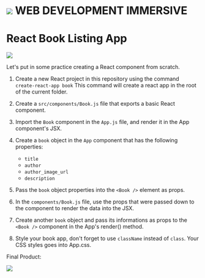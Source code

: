 # ![](https://ga-dash.s3.amazonaws.com/production/assets/logo-9f88ae6c9c3871690e33280fcf557f33.png)  WEB DEVELOPMENT IMMERSIVE

# React Book Listing App

![](https://www.thebookfarminc.com/images/P/9781626171688_LG.jpg)

Let's put in some practice creating a React component from scratch.

1.  Create a new React project in this repository using the command `create-react-app book` This command will create a react app in the root of the current folder.

2.  Create a `src/components/Book.js` file that exports a basic React component.

3.  Import the `Book` component in the `App.js` file, and render it in the App component's JSX.

4.  Create a `book` object in the `App` component that has the following properties:

    *   `title`
    *   `author`
    *   `author_image_url`
    *   `description`

5.  Pass the `book` object properties into the `<Book />` element as props.

6.  In the `components/Book.js` file, use the props that were passed down to the component
    to render the data into the JSX.

7.  Create another `book` object and pass its informations as props to the `<Book />` component in the App's render() method.

8. Style your book app, don't forget to use `className` instead of `class`. Your CSS styles goes into App.css.

Final Product:

![](https://i.imgur.com/3Y3DCrU.png)
